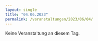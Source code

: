 ```yaml
---
layout: single
title: "04.06.2023"
permalink: /veranstaltungen/2023/06/04/
---
```


Keine Veranstaltung an diesem Tag.
